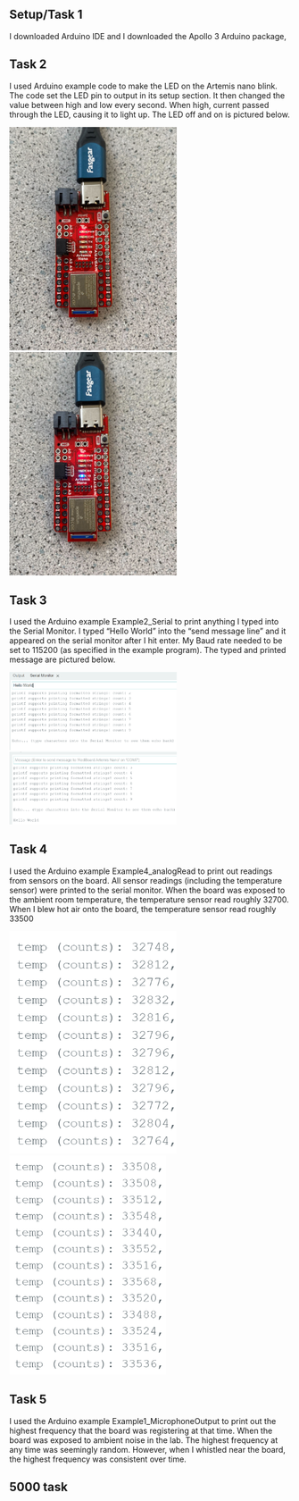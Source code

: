 ## Setup/Task 1
I downloaded Arduino IDE and I downloaded the Apollo 3 Arduino package, 

## Task 2
I used Arduino example code to make the LED on the Artemis nano blink. The code set the LED pin to output in its setup section. It then changed the value between high and low every second. When high, current passed through the LED, causing it to light up. The LED off and on is pictured below. 

<img src="LED off.jpg" class="img-responsive" alt="" width= 300> <img src="LED on.jpg" class="img-responsive" alt="" width=300>

## Task 3
I used the Arduino example Example2_Serial to print anything I typed into the Serial Monitor. I typed “Hello World” into the “send message line” and it appeared on the serial monitor after I hit enter. My Baud rate needed to be set to 115200 (as specified in the example program). The typed and printed message are pictured below.

<img src="Serial Message.PNG" class="img-responsive" alt="" width= 300> <img src="Serial Message 2.PNG" class="img-responsive" alt="" width=300>

## Task 4
I used the Arduino example Example4_analogRead to print out readings from sensors on the board. All sensor readings (including the temperature sensor) were printed to the serial monitor. When the board was exposed to the ambient room temperature, the temperature sensor read roughly 32700. When I blew hot air onto the board, the temperature sensor read roughly 33500

<img src="Temps 1.PNG" class="img-responsive" alt="" width= 300>        <img src="Temps 2.PNG" class="img-responsive" alt="" width=281>


## Task 5
I used the Arduino example Example1_MicrophoneOutput to print out the highest frequency that the board was registering at that time. When the board was exposed to ambient noise in the lab. The highest frequency at any time was seemingly random. However, when I whistled near the board, the highest frequency was consistent over time. 



## 5000 task 
